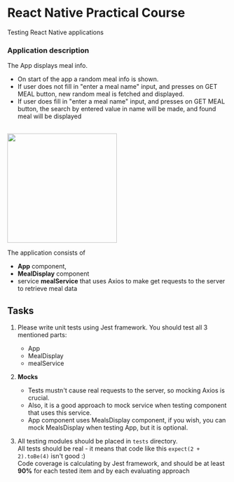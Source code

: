 # React Native Practical Course
Testing React Native applications

### Application description
The App displays meal info.
 - On start of the app a random meal info is shown.
 - If user does not fill in "enter a meal name" input, and presses on GET MEAL button, new random meal is fetched and displayed.
 - If user does fill in "enter a meal name" input, and presses on GET MEAL button, the search by entered value in name will be made, and found meal will be displayed  
 <br>
<img src="./assets/demo.gif" width=250>
  
 
The application consists of 
 - **App** component, 
 - **MealDisplay** component 
 - service **mealService** that uses Axios to make get requests to the server to retrieve meal data

## Tasks
1. Please write unit tests using Jest framework. You should test all 3 mentioned parts:
    - App
    - MealDisplay
    - mealService

2. **Mocks**  
    - Tests mustn't cause real requests to the server, so mocking Axios is crucial.  
    - Also, it is a good approach to mock service when testing component that uses this service.  
    - App component uses MealsDisplay component, if you wish, you can mock MealsDisplay when testing App, but it is optional.
1. All testing modules should be placed in ```tests``` directory.  
All tests should be real - it means that code like this ```expect(2 + 2).toBe(4)``` isn't good :)  
Code coverage is calculating by Jest framework, and should be at least **90%** for each tested item and by each evaluating approach

